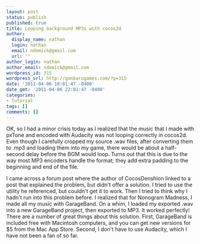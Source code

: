 ```yaml
---
layout: post
status: publish
published: true
title: Looping background MP3s with cocos2d
author:
  display_name: nathan
  login: nathan
  email: ndemick@gmail.com
  url: ''
author_login: nathan
author_email: ndemick@gmail.com
wordpress_id: 315
wordpress_url: http://ganbarugames.com/?p=315
date: '2011-04-06 18:01:47 -0400'
date_gmt: '2011-04-06 22:01:47 -0400'
categories:
- Tutorial
tags: []
comments: []
---
```

<p>OK, so I had a minor crisis today as I realized that the music that I made with pxTone and encoded with Audacity was not looping correctly in cocos2d. Even though I carefully cropped my source .wav files, after converting them to .mp3 and loading them into my game, there would be about a half-second delay before the BGM would loop. Turns out that this is due to the way most MP3 encoders handle the format; they add extra padding to the beginning and end of the file.</p>
<p>I came across a forum post where the author of CocosDenshion linked to a post that explained the problem, but didn't offer a solution. I tried to use the utility he referenced, but couldn't get it to work. Then I tried to think why I hadn't run into this problem before. I realized that for Nonogram Madness, I made all my music with GarageBand. On a whim, I loaded my exported .wav into a new GarageBand project, then exported to MP3. It worked perfectly! There are a number of great things about this solution. First, GarageBand is included free with Macintosh computers, and you can get new versions for $5 from the Mac App Store. Second, I don't have to use Audacity, which I have not been a fan of so far. </p>
